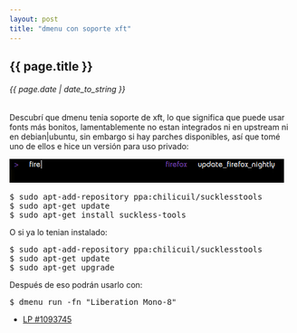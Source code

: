 ```yaml
---
layout: post
title: "dmenu con soporte xft"
---
```


## {{ page.title }}
###### {{ page.date | date_to_string }}

Descubrí que dmenu tenia soporte de xft, lo que significa que puede usar fonts más bonitos, lamentablemente no estan integrados ni en upstream ni en debian|ubuntu, sin embargo si hay parches disponibles, así que tomé uno de ellos e hice un versión para uso privado:

**[![](/assets/img/65.jpg)](/assets/img/65.jpg)**

<pre class="sh_sh">
$ sudo apt-add-repository ppa:chilicuil/sucklesstools
$ sudo apt-get update
$ sudo apt-get install suckless-tools 
</pre>

O si ya lo tenian instalado:

<pre class="sh_sh">
$ sudo apt-add-repository ppa:chilicuil/sucklesstools
$ sudo apt-get update
$ sudo apt-get upgrade
</pre>

Después de eso podrán usarlo con:

<pre class="sh_sh">
$ dmenu_run -fn "Liberation Mono-8"
</pre>

- [LP #1093745](https://bugs.launchpad.net/ubuntu/+source/suckless-tools/+bug/1093745)
